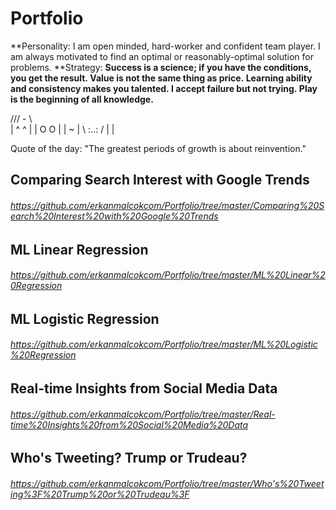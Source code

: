 # Portfolio

**Personality: I am open minded, hard-worker and confident team player. I am always motivated to find an optimal or reasonably-optimal solution for problems.
**Strategy: **Success is a science; if you have the conditions, you get the result. Value is not the same thing as price. Learning ability and consistency makes you talented. I accept failure but not trying. Play is the beginning of all knowledge.**


 /// - \\\
| ^     ^ |
|  O   O  |
 |   ~   |
 \  :..:  /
   |   |

Quote of the day: "The greatest periods of growth is about reinvention."

## Comparing Search Interest with Google Trends
###### <a> https://github.com/erkanmalcokcom/Portfolio/tree/master/Comparing%20Search%20Interest%20with%20Google%20Trends </a>

## ML Linear Regression
###### <a>https://github.com/erkanmalcokcom/Portfolio/tree/master/ML%20Linear%20Regression</a>
## 
## ML Logistic Regression
###### <a>https://github.com/erkanmalcokcom/Portfolio/tree/master/ML%20Logistic%20Regression</a>
## 
## Real-time Insights from Social Media Data
###### <a>https://github.com/erkanmalcokcom/Portfolio/tree/master/Real-time%20Insights%20from%20Social%20Media%20Data</a>
## 
## Who's Tweeting? Trump or Trudeau?
###### <a>https://github.com/erkanmalcokcom/Portfolio/tree/master/Who's%20Tweeting%3F%20Trump%20or%20Trudeau%3F</a>
##
